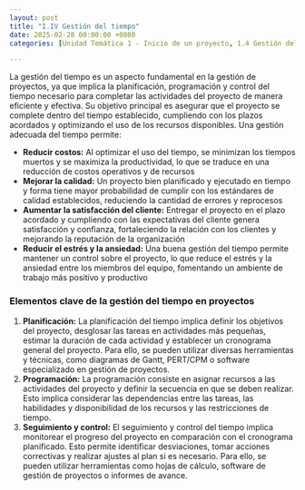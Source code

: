 ```yaml
---
layout: post
title: "I.IV Gestión del tiempo"
date: 2025-02-28 00:00:00 +0800
categories: [Unidad Temática 1 - Inicio de un proyecto, 1.4 Gestión del tiempo]

---
```


La gestión del tiempo es un aspecto fundamental en la gestión de proyectos, ya que 
implica la planificación, programación y control del tiempo necesario para completar 
las actividades del proyecto de manera eficiente y efectiva. Su objetivo principal es 
asegurar que el proyecto se complete dentro del tiempo establecido, cumpliendo con 
los plazos acordados y optimizando el uso de los recursos disponibles. Una gestión 
adecuada del tiempo permite:

- **Reducir costos:** Al optimizar el uso del tiempo, se minimizan los tiempos 
muertos y se maximiza la productividad, lo que se traduce en una reducción de 
costos operativos y de recursos 
- **Mejorar la calidad:** Un proyecto bien planificado y ejecutado en tiempo y forma 
tiene mayor probabilidad de cumplir con los estándares de calidad establecidos, 
reduciendo la cantidad de errores y reprocesos 
- **Aumentar la satisfacción del cliente:** Entregar el proyecto en el plazo 
acordado y cumpliendo con las expectativas del cliente genera satisfacción y 
confianza, fortaleciendo la relación con los clientes y mejorando la reputación 
de la organización 
- **Reducir el estrés y la ansiedad:** Una buena gestión del tiempo permite 
mantener un control sobre el proyecto, lo que reduce el estrés y la ansiedad 
entre los miembros del equipo, fomentando un ambiente de trabajo más 
positivo y productivo

### Elementos clave de la gestión del tiempo en proyectos
1. **Planificación:** La planificación del tiempo implica definir los objetivos del 
proyecto, desglosar las tareas en actividades más pequeñas, estimar la duración 
de cada actividad y establecer un cronograma general del proyecto. Para ello, se 
pueden utilizar diversas herramientas y técnicas, como diagramas de Gantt, 
PERT/CPM o software especializado en gestión de proyectos. 
2. **Programación:** La programación consiste en asignar recursos a las actividades 
del proyecto y definir la secuencia en que se deben realizar. Esto implica 
considerar las dependencias entre las tareas, las habilidades y disponibilidad de 
los recursos y las restricciones de tiempo. 
3. **Seguimiento y control:** El seguimiento y control del tiempo implica monitorear 
el progreso del proyecto en comparación con el cronograma planificado. Esto 
permite identificar desviaciones, tomar acciones correctivas y realizar ajustes 
al plan si es necesario. Para ello, se pueden utilizar herramientas como hojas de 
cálculo, software de gestión de proyectos o informes de avance.
